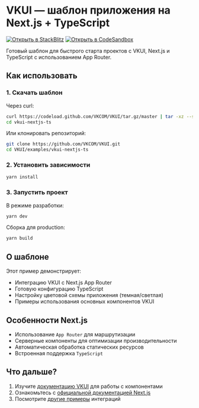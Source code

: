 # VKUI — шаблон приложения на Next.js + TypeScript

[![Открыть в StackBlitz](https://developer.stackblitz.com/img/open_in_stackblitz.svg)](https://stackblitz.com/github/VKCOM/VKUI/tree/master/examples/vkui-nextjs-ts)
[![Открыть в CodeSandbox](https://codesandbox.io/static/img/play-codesandbox.svg)](https://codesandbox.io/p/sandbox/github/VKCOM/VKUI/tree/master/examples/vkui-nextjs-ts)

Готовый шаблон для быстрого старта проектов с VKUI, Next.js и TypeScript с использованием App Router.

## Как использовать

### 1. Скачать шаблон

Через curl:

```bash
curl https://codeload.github.com/VKCOM/VKUI/tar.gz/master | tar -xz --strip=2 VKUI-master/examples/vkui-nextjs-ts
cd vkui-nextjs-ts
```

Или клонировать репозиторий:

```bash
git clone https://github.com/VKCOM/VKUI.git
cd VKUI/examples/vkui-nextjs-ts
```

### 2. Установить зависимости

```bash
yarn install
```

### 3. Запустить проект

В режиме разработки:

```bash
yarn dev
```

Сборка для production:

```bash
yarn build
```

## О шаблоне

Этот пример демонстрирует:

- Интеграцию VKUI с Next.js App Router
- Готовую конфигурацию TypeScript
- Настройку цветовой схемы приложения (темная/светлая)
- Примеры использования основных компонентов VKUI

## Особенности Next.js

- Использование `App Router` для маршрутизации
- Серверные компоненты для оптимизации производительности
- Автоматическая обработка статических ресурсов
- Встроенная поддержка `TypeScript`

## Что дальше?

1. Изучите [документацию VKUI](https://vkcom.github.io/VKUI) для работы с компонентами
2. Ознакомьтесь с [официальной документацией Next.js](https://nextjs.org/docs)
3. Посмотрите [другие примеры](https://github.com/VKCOM/VKUI/tree/master/examples) интеграций
